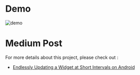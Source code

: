 # Demo
![demo](https://github.com/jhj0517/Android-Practices/assets/97279763/3d7f64e1-c8cc-4a32-ba22-c0ff1faaea1c)


# Medium Post
For more details about this project, please check out : 

- [Endlessly Updating a Widget at Short Intervals on Android](https://medium.com/@developerjo0517/endlessly-updating-a-widget-at-short-intervals-on-android-ca29573d5243)

